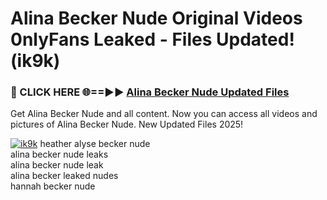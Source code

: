 # Alina Becker Nude Original Videos 0nlyFans Leaked - Files Updated! (ik9k)

<h3>🔴 CLICK HERE 🌐==►► <a href="https://tinyurl.com/52m3yx9h" rel="nofollow">Alina Becker Nude Updated Files</a></h3>

Get Alina Becker Nude and all content. Now you can access all videos and pictures of Alina Becker Nude. New Updated Files 2025!

[![ik9k](https://i.imgur.com/TnHtlc8.gif)](https://tinyurl.com/52m3yx9h)
heather alyse becker nude<br>
alina becker nude leaks<br>
alina becker nude leak<br>
alina becker leaked nudes<br>
hannah becker nude